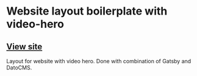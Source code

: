 # Website layout boilerplate with video-hero
## [View site](https://ekkus-testi.netlify.com/)

Layout for website with video hero.
Done with combination of Gatsby and DatoCMS.
